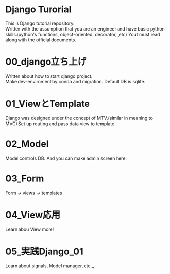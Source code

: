 # Django Turorial
This is Django tutorial repository.  
Written with the assumption that you are an engineer and have basic python skills.(python's functions, object-oriented, decorator,,,etc)
Yout must read along with the official documents.
# 00_django立ち上げ
Written about how to start django project.  
Make dev-enviroment by conda and migration.
Default DB is sqlite.

# 01_ViewとTemplate
Django was designed under the concept of MTV.(similar in meaning to MVC)
Set up routing and pass data view to template.

# 02_Model
Model controls DB.
And you can make admin screen here.

# 03_Form
Form -> views -> templates

# 04_View応用
Learn abou View more!

# 05_実践Django_01
Learn about signals, Model manager, etc,,,
